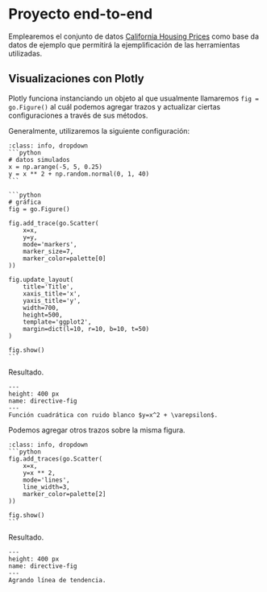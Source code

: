 # Proyecto end-to-end

Emplearemos el conjunto de datos [California Housing Prices](https://www.kaggle.com/datasets/camnugent/california-housing-prices) como base da datos de ejemplo que permitirá la ejemplificación de las herramientas utilizadas.

## Visualizaciones con Plotly

Plotly funciona instanciando un objeto al que usualmente llamaremos `fig = go.Figure()` al cuál podemos agregar trazos y actualizar ciertas configuraciones a través de sus métodos.

Generalmente, utilizaremos la siguiente configuración:


````{admonition} Code
:class: info, dropdown
```python
# datos simulados
x = np.arange(-5, 5, 0.25)
y = x ** 2 + np.random.normal(0, 1, 40)
```

```python
# gráfica
fig = go.Figure()

fig.add_trace(go.Scatter(
    x=x,
    y=y,
    mode='markers',
    marker_size=7,
    marker_color=palette[0]
))

fig.update_layout(
    title='Title',
    xaxis_title='x',
    yaxis_title='y',
    width=700,
    height=500,
    template='ggplot2',
    margin=dict(l=10, r=10, b=10, t=50)
)

fig.show()
```
````

Resultado.

```{figure} /images/cuadratic.svg
---
height: 400 px
name: directive-fig
---
Función cuadrática con ruido blanco $y=x^2 + \varepsilon$.
```

Podemos agregar otros trazos sobre la misma figura.

````{admonition} Code
:class: info, dropdown
```python
fig.add_traces(go.Scatter(
    x=x,
    y=x ** 2,
    mode='lines',
    line_width=3,
    marker_color=palette[2]   
))

fig.show()
```
````

Resultado.

```{figure} /images/cuadratic_2.svg
---
height: 400 px
name: directive-fig
---
Agrando línea de tendencia.
```